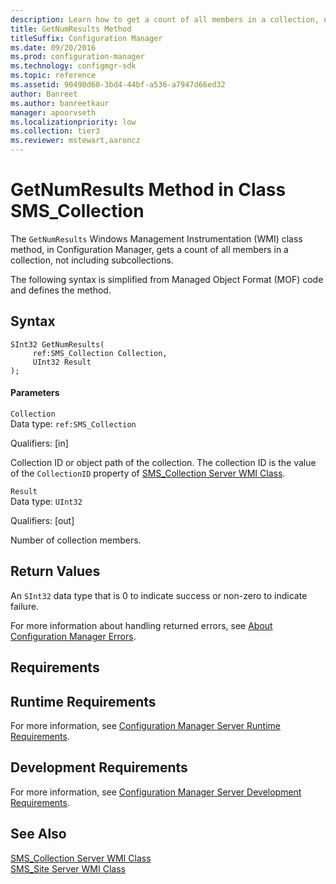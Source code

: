 ```yaml
---
description: Learn how to get a count of all members in a collection, not including subcollections using GetNumResults.
title: GetNumResults Method
titleSuffix: Configuration Manager
ms.date: 09/20/2016
ms.prod: configuration-manager
ms.technology: configmgr-sdk
ms.topic: reference
ms.assetid: 90490d60-3bd4-44bf-a536-a7947d66ed32
author: Banreet
ms.author: banreetkaur
manager: apoorvseth
ms.localizationpriority: low
ms.collection: tier3
ms.reviewer: mstewart,aaroncz 
---
```

# GetNumResults Method in Class SMS_Collection
The `GetNumResults` Windows Management Instrumentation (WMI) class method, in Configuration Manager, gets a count of all members in a collection, not including subcollections.  

 The following syntax is simplified from Managed Object Format (MOF) code and defines the method.  

## Syntax  

```  
SInt32 GetNumResults(  
     ref:SMS_Collection Collection,  
     UInt32 Result  
);  
```  

#### Parameters  
 `Collection`  
 Data type: `ref:SMS_Collection`  

 Qualifiers: [in]  

 Collection ID or object path of the collection. The collection ID is the value of the `CollectionID` property of [SMS_Collection Server WMI Class](../../../../../develop/reference/core/clients/collections/sms_collection-server-wmi-class.md).  

 `Result`  
 Data type: `UInt32`  

 Qualifiers: [out]  

 Number of collection members.  

## Return Values  
 An  `SInt32` data type that is 0 to indicate success or non-zero to indicate failure.  

 For more information about handling returned errors, see [About Configuration Manager Errors](../../../../../develop/core/understand/about-configuration-manager-errors.md).  

## Requirements  

## Runtime Requirements  
 For more information, see [Configuration Manager Server Runtime Requirements](../../../../../develop/core/reqs/server-runtime-requirements.md).  

## Development Requirements  
 For more information, see [Configuration Manager Server Development Requirements](../../../../../develop/core/reqs/server-development-requirements.md).  

## See Also  
 [SMS_Collection Server WMI Class](../../../../../develop/reference/core/clients/collections/sms_collection-server-wmi-class.md)   
 [SMS_Site Server WMI Class](../../../../../develop/reference/core/servers/configure/sms_site-server-wmi-class.md)
